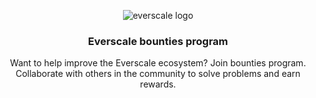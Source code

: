 <p align="center">
    <img alt="everscale logo" src="https://everkit.org/everscale-branding-v1.0.0/logo/svg/everscale_logo_secondary.svg"/>
</p>
<h3 align="center">Everscale bounties program</h3>
<p align="center">Want to help improve the Everscale ecosystem? Join bounties program. Collaborate with others in the community to solve problems and earn rewards.</p>
